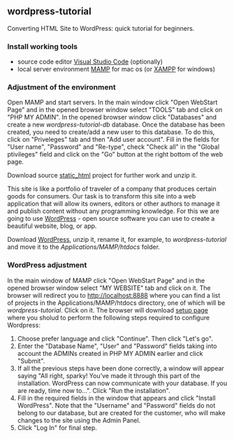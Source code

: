 ## wordpress-tutorial
Converting HTML Site to WordPress: quick tutorial for beginners.  

### Install working tools
- source code editor [Visual Studio Code](https://code.visualstudio.com/) (optionally)  
- local server environment [MAMP](https://www.mamp.info/en/) for mac os (or [XAMPP](https://www.apachefriends.org/download.html) for windows)  

### Adjustment of the environment
Open MAMP and start servers. In the main window click "Open WebStart Page" and in the opened browser window select "TOOLS" tab and click on "PHP MY ADMIN". In the opened browser window click "Databases" and create a new *wordpress-tutorial-db* database. Once the database has been created, you need to create/add a new user to this database. To do this, click on "Priveleges" tab and then "Add user account". Fill in the fields for "User name", "Password" and "Re-type", check "Check all" in the "Global ptivileges" field and click on the "Go" button at the right bottom of the web page.  

Download source [static_html](https://drive.google.com/file/d/1vGYTx8QHWuXU-vbwwcpN0oCM-46t6zmC/view?usp=sharing) project for further work and unzip it.  

This site is like a portfolio of traveler of a company that produces certain goods for consumers. Our task is to transform this site into a web application that will allow its owners, editors or other authors to manage it and publish content without any programming knowledge. For this we are going to use [WordPress](https://wordpress.org) - open source software you can use to create a beautiful website, blog, or app.  

Download [WordPress](https://wordpress.org/download/), unzip it, rename it, for example, to *wordpress-tutorial* and move it to the *Applications/MAMP/htdocs* folder.  

### WordPress adjustment
In the main window of MAMP click "Open WebStart Page" and in the opened browser window select "MY WEBSITE" tab and click on it. The browser will redirect you to [http://localhost:8888](http://localhost:8888) where you can find a list of projects in the Applications/MAMP/htdocs directory, one of which will be *wordpress-tutorial*. Click on it. The browser will download [setup page](http://localhost:8888/wordpress-tutorial/wp-admin/setup-config.php) where you sholud to perform the following steps required to configure Wordpress:  

1. Choose prefer language and click "Continue". Then click "Let's go".  
2. Enter the "Database Name", "User" and "Password" fields taking into account the ADMINs created in PHP MY ADMIN earlier and click "Submit".  
3. If all the previous steps have been done correctly, a window will appear saying "All right, sparky! You’ve made it through this part of the installation. WordPress can now communicate with your database. If you are ready, time now to…". Click "Run the installation".  
4. Fill in the required fields in the window that appears and click "Install WordPress". Note that the "Username" and "Password" fields do not belong to our database, but are created for the customer, who will make changes to the site using the Admin Panel.  
5. Click "Log In" for final step.



